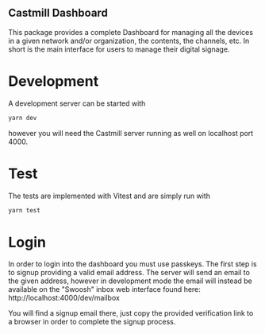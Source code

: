 ## Castmill Dashboard

This package provides a complete Dashboard for managing all the devices in a given network and/or organization,
the contents, the channels, etc. In short is the main interface for users to manage their digital signage.

# Development

A development server can be started with

```bash
yarn dev
```

however you will need the Castmill server running as well on localhost port 4000.

# Test

The tests are implemented with Vitest and are simply run with

```bash
yarn test
```

# Login

In order to login into the dashboard you must use passkeys. The first step is to signup providing a valid email address.
The server will send an email to the given address, however in development mode the email will instead be available on
the "Swoosh" inbox web interface found here: http://localhost:4000/dev/mailbox

You will find a signup email there, just copy the provided verification link to a browser in order to complete the signup process.
